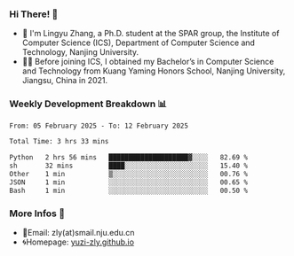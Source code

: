 ### Hi There! 👋 
- 🐳 I'm Lingyu Zhang, a Ph.D. student at the SPAR group, the Institute of Computer Science (ICS), Department of Computer Science and Technology, Nanjing University.
- 🧑‍🎓 Before joining ICS, I obtained my Bachelor’s in Computer Science and Technology from Kuang Yaming Honors School, Nanjing University, Jiangsu, China in 2021.

### Weekly Development Breakdown :bar_chart:

<!--START_SECTION:waka-->

```txt
From: 05 February 2025 - To: 12 February 2025

Total Time: 3 hrs 33 mins

Python   2 hrs 56 mins   ████████████████████▓░░░░   82.69 %
sh       32 mins         ████░░░░░░░░░░░░░░░░░░░░░   15.40 %
Other    1 min           ▒░░░░░░░░░░░░░░░░░░░░░░░░   00.76 %
JSON     1 min           ░░░░░░░░░░░░░░░░░░░░░░░░░   00.65 %
Bash     1 min           ░░░░░░░░░░░░░░░░░░░░░░░░░   00.50 %
```

<!--END_SECTION:waka-->

<!--
### Github Contributions :octocat:

![](https://raw.githubusercontent.com/yuzi-zly/yuzi-zly/output/github-contribution-grid-snake.svg)              
-->

### More Infos 📖

- 📧Email: zly(at)smail.nju.edu.cn
- 🌀Homepage: [yuzi-zly.github.io](https://yuzi-zly.github.io/)
